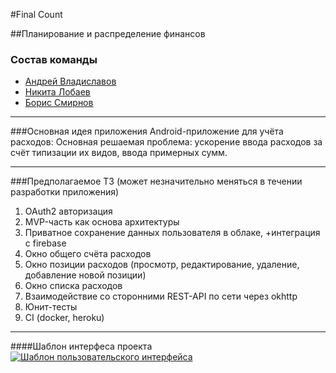 #Final Count

##Планирование и распределение финансов

### Состав команды
- [Андрей Владиславов](https://github.com/AndVl1)
- [Никита Лобаев](https://github.com/NikitaLobaev)
- [Борис Смирнов](https://github.com/zgreen3)
---
###Основная идея приложения
Android-приложение для учёта расходов: 
Основная решаемая проблема: ускорение ввода расходов за счёт типизации их видов, ввода примерных сумм. 

----
###Предполагаемое ТЗ (может незначительно меняться в течении разработки приложения)

1. OAuth2 авторизация 
2. MVP-часть как основа архитектуры 
3. Приватное сохранение данных пользователя в облаке, +интеграция с firebase 
4. Окно общего счёта расходов 
5. Окно позиции расходов (просмотр, редактирование, удаление, добавление новой позиции) 
6. Окно списка расходов 
7. Взаимодействие со сторонними REST-API по сети через okhttp 
8. Юнит-тесты 
9. CI (docker, heroku)
---
####Шаблон интерфеса проекта
[![Шаблон пользовательского интерфейса](a "Шаблон пользовательского интерфейса")](https://github.com/AndVl1/Final-Count/blob/master/finalCount.jpg "Шаблон пользовательского интерфейса")


